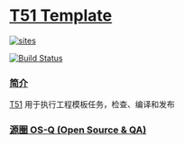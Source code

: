 ﻿# [T51 Template](https://github.com/OS-Q/T51)

[![sites](http://182.61.61.133/link/resources/OSQ.png)](http://www.OS-Q.com)

[![Build Status](https://github.com/OS-Q/T51/workflows/CI/badge.svg)](https://github.com/OS-Q/T51/actions/workflows/CI.yml)

### [简介](https://github.com/OS-Q/T51/wiki)

[T51](https://github.com/OS-Q/T51) 用于执行工程模板任务，检查、编译和发布

### [源圈 OS-Q (Open Source & QA) ](http://www.OS-Q.com)
